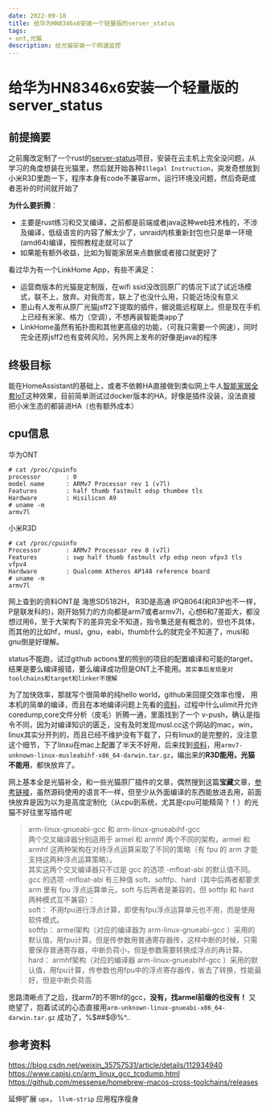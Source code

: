 ```yaml
---
date: 2022-09-18
title: 给华为HN8346x6安装一个轻量版的server_status
tags:
- ont,光猫
description: 给光猫安装一个网速监控
---
```

# 给华为HN8346x6安装一个轻量版的server_status

## 前提摘要

之前魔改定制了一个rust的[server-status](https://github.com/airene/server-status)项目，安装在云主机上完全没问题，从学习的角度想装在光猫里，然后就开始各种`Illegal Instruction`，突发奇想放到小米R3D里跑一下，程序本身有code不兼容arm，运行环境没问题，然后奇葩或者恶补的时间就开始了

**为什么要折腾**：
- 主要是rust练习和交叉编译，之前都是前端或者java这种web技术栈的，不涉及编译，低级语言的内容了解太少了，unraid内核重新封包也只是单一环境(amd64)编译，按照教程走就可以了
- 如果能有额外收益，比如为智能家居来点数据或者接口就更好了  

看过华为有一个LinkHome App，有些不满足：
- 运营商版本的光猫是定制版，在wifi ssid没改回原厂的情况下试了试近场模式，联不上，放弃。对我而言，联上了也没什么用，只能近场没有意义
- 恩山有人发布从原厂光猫jsff2下提取的插件，据说能远程联上。但是现在手机上已经有米家、格力（空调），不想再装智能类app了
- LinkHome虽然有拓扑图和其他更高级的功能，（可我只需要一个网速），同时完全还原jsff2也有变砖风险，另外网上发布的好像是java的程序

## 终极目标
能在HomeAssistant的基础上，或者不依赖HA直接做到类似网上牛人[智能家居全套IoT](https://cloud.lyvc.com/)这种效果，目前简单测试过docker版本的HA，好像是插件没装，没法直接把小米生态的都装进HA（也有额外成本）

## cpu信息

华为ONT 
```shell
# cat /proc/cpuinfo
processor       : 0
model name      : ARMv7 Processor rev 1 (v7l)
Features        : half thumb fastmult edsp thumbee tls
Hardware        : Hisilicon A9
# uname -m
armv7l
```
小米R3D
```shell
# cat /proc/cpuinfo
Processor       : ARMv7 Processor rev 0 (v7l)
Features        : swp half thumb fastmult vfp edsp neon vfpv3 tls vfpv4
Hardware        : Qualcomm Atheros AP148 reference board
# uname -m
armv7l
```

网上查到的资料ONT是 海思SD5182H， R3D是高通 IPQ8064(和R3P也不一样，P是联发科的)，刚开始努力的方向都是arm7或者armv7l，心想6和7差距大，都没想过用6，至于大架构下的差异完全不知道，指令集还是有概念的，但也不具体，而其他的比如hf，musl，gnu，eabi，thumb什么的就完全不知道了，musl和gnu倒是好理解。

status不能跑，试过github actions里的照别的项目的配置编译和可能的target，结果是要么编译报错，要么编译成功但是ONT上不能用。`其实事后发现是对toolchains和target和linker不理解`

为了加快效率，那就写个很简单的纯hello world，github来回提交效率也慢， 用本机的简单的编译，而且在本地编译问题上先看的[资料](https://blog.csdn.net/weixin_35757531/article/details/112934940)，过程中什么ulimit开允许coredump,core文件分析（皮毛）折腾一通，里面找到了一个 v-push，确认是指令不同，因为对编译知识的匮乏，没有及时发现musl.cc这个网站的mac，win，linux其实分开列的，而且已经不维护没有下载了，只有linux的是完整的，没注意这个细节，下了linxu在mac上配置了半天不好用，后来找到[资料](https://github.com/messense/homebrew-macos-cross-toolchains/releases)，用`armv7-unknown-linux-musleabihf-x86_64-darwin.tar.gz`，编出来的**R3D能用，光猫不能用**，都快放弃了。

网上基本全是光猫补全，和一些光猫原厂插件的文章，偶然搜到这篇**宝藏**文章，[参考链接](https://www.capjsj.cn/arm_linux_gcc_tcpdump.html)，虽然源码使用的语言不一样，但至少从外面编译的东西能放进去用，前面快放弃是因为以为是高度定制化（从cpu到系统，尤其是cpu可能精简？！）的光猫不好往里写插件呢

>arm-linux-gnueabi-gcc 和 arm-linux-gnueabihf-gcc  
两个交叉编译器分别适用于 armel 和 armhf 两个不同的架构，armel 和 armhf 这两种架构在对待浮点运算采取了不同的策略（有 fpu 的 arm 才能支持这两种浮点运算策略）。  
其实这两个交叉编译器只不过是 gcc 的选项 -mfloat-abi 的默认值不同。gcc 的选项 -mfloat-abi 有三种值 soft、softfp、hard（其中后两者都要求arm 里有 fpu 浮点运算单元，soft 与后两者是兼容的，但 softfp 和 hard 两种模式互不兼容）：  
soft： 不用fpu进行浮点计算，即使有fpu浮点运算单元也不用，而是使用软件模式。  
softfp： armel架构（对应的编译器为 arm-linux-gnueabi-gcc ）采用的默认值，用fpu计算，但是传参数用普通寄存器传，这样中断的时候，只需要保存普通寄存器，中断负荷小，但是参数需要转换成浮点的再计算。  
hard： armhf架构（对应的编译器 arm-linux-gnueabihf-gcc ）采用的默认值，用fpu计算，传参数也用fpu中的浮点寄存器传，省去了转换，性能最好，但是中断负荷高  

思路清晰点了之后，找arm7的不带hf的gcc，**没有，找armel前缀的也没有！** 又绝望了，抱着试试的心态直接用`arm-unknown-linux-gnueabi-x86_64-darwin.tar.gz` 成功了，%$##$@%^..


## 参考资料
https://blog.csdn.net/weixin_35757531/article/details/112934940  
https://www.capjsj.cn/arm_linux_gcc_tcpdump.html  
https://github.com/messense/homebrew-macos-cross-toolchains/releases

延伸扩展 `upx`， `llvm-strip` 应用程序瘦身


